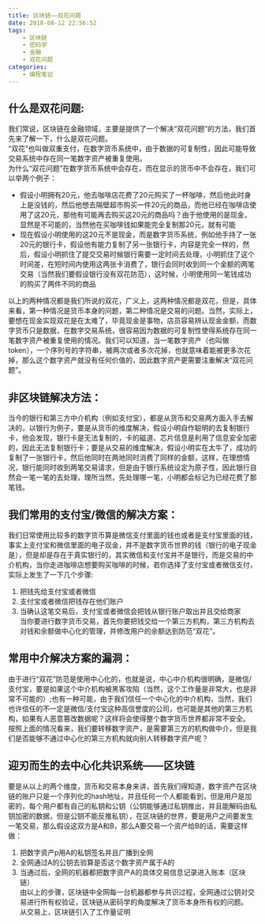 ```yaml
---
title: 区块链——双花问题
date: 2018-08-12 22:56:52
tags: 
    - 区块链
    - 密码学
    - 金融
    - 双花问题
categories: 
    - 编程笔记
---
```


## 什么是双花问题:  
我们常说，区块链在金融领域，主要是提供了一个解决“双花问题”的方法，我们首先来了解一下，什么是双花问题。  
“双花”也叫做双重支付，在数字货币系统中，由于数据的可复制性，因此可能导致交易系统中存在同一笔数字资产被重复使用。  
为什么“双花问题”在数字货币系统中会存在，而在显示的货币中不会存在，我们可以举两个例子：  
- 假设小明拥有20元，他去咖啡店花费了20元购买了一杯咖啡，然后他此时身上是没钱的，然后他想去隔壁超市购买一件20元的商品，而他已经在咖啡店使用了这20元，那他有可能再去购买这20元的商品吗？由于他使用的是现金，显然是不可能的，当然他在买咖啡钱如果能完全复制那20元，就有可能    
- 现在假设小明使用的这20元不是现金，而是数字货币系统，例如他手持了一张20元的银行卡，假设他有能力复制了另一张银行卡，内容是完全一样的，然后，假设小明抓住了提交交易时候银行需要一定时间去处理，小明抓住了这个时间差，在短时间内使用这两张卡消费了，银行会同时收到同一个金额的两笔交易（当然我们要假设银行没有双花防范），这时候，小明使用同一笔钱成功的购买了两件不同的商品  

以上的两种情况都是我们所说的双花，广义上，这两种情况都是双花，但是，具体来看，第一种情况是货币本身的问题，第二种情况是交易的问题。当然，实际上，要想在现金实现双花是在太难了，毕竟现金是事物，店员容易辨认现金金额，而数字货币只是数据，在数字交易系统，很容易因为数据的可复制性使得系统存在同一笔数字资产被重复使用的情况。我们可以知道，当一笔数字资产（也叫做token），一个序列号的字符串，被两次或者多次花掉，也就意味着能被更多次花掉，那么这个数字资产就没有任何价值的，因此数字资产更需要注重解决“双花问题”。  

## 非区块链解决方法：  
当今的银行和第三方中介机构（例如支付宝），都是从货币和交易两方面入手去解决的，以银行为例子，要是从货币的维度解决，假设小明自作聪明的去复制银行卡，他会发现，银行卡是无法复制的，卡的磁道、芯片信息是利用了信息安全加密的，因此无法复制银行卡；要是从交易的维度解决，假设小明实在太牛了，成功的复制了一张银行卡，然后他同时在两地同时消费了同样的金额，这样，在理想情况，银行能同时收到两笔交易请求，但是由于银行系统设定为原子性，因此银行自然会一笔一笔的去处理，理所当然，先处理哪一笔，小明都会标记为已经花费了那笔钱。  

## 我们常用的支付宝/微信的解决方案：  
我们日常使用比较多的数字货币算是微信支付里面的钱也或者是支付宝里面的钱，事实上支付宝和微信里面的电子现金，并不是数字货币世界的钱（银行的电子现金是），但是却是存在于真实银行的，其实微信和支付宝并不是银行，而是交易的中介机构，当你走进咖啡店想要购买咖啡的时候，若你选择了支付宝或者微信支付，实际上发生了一下几个步骤:  
1. 把钱先给支付宝或者微信
2. 支付宝或者微信把钱存在他们账户
3. 当确认这笔交易后，支付宝或者微信会把钱从银行账户取出并且交给商家  
当你要进行数字货币交易，首先你要把钱交给一个第三方机构，第三方机构去对钱和余额做中心化的管理，并修改用户的余额达到防范“双花”。  

## 常用中介解决方案的漏洞：
由于进行“双花”防范是使用中心化的，也就是说，中心中介机构很明确，是微信/支付宝，要是如果这个中介机构被黑客攻陷（当然，这个工作量是非常大，也是非常不可能的）;也有一种可能，由于我们信任一个中心化的中介机构，当然，我们也许信任的不一定是微信/支付宝这种高信誉度的公司，也可能是其他的第三方机构，如果有人恶意篡改数据呢？这样将会使得整个数字货币世界都非常不安全。  
按照上面的情况看来，我们要转移数字资产，是需要第三方的机构做中介，但是我们是否能够不通过中心化的第三方机构就向别人转移数字资产呢？

## 迎刃而生的去中心化共识系统——区块链
要是从以上的两个维度，货币和交易本身来讲，首先我们得知道，数字资产在区块链的账户只是一个序列化的hash地址，并且任何一个人都能看到，但是用户是加密的，每个用户都有自己的私钥和公钥（公钥能够通过私钥推出，并且能解码由私钥加密的数据，但是公钥不能反推私钥），在区块链的世界，要是用户之间要发生一笔交易，那么假设这双方是A和B，那么A要交易一个资产给B的话，需要这样做：
1. 把数字资产p用A的私钥签名并且广播到全网
2. 全网通过A的公钥去验算是否这个数字资产属于A的
3. 当通过后，全网的机器都把数字资产A的具体交易信息记录进入账本（区块链）  
由以上的步骤，区块链中全网每一台机器都参与共识过程，全网通过公钥对交易进行所有权验证，区块链从密码学的角度解决了货币本身所有权的问题。  
从交易上，区块链引入了工作量证明